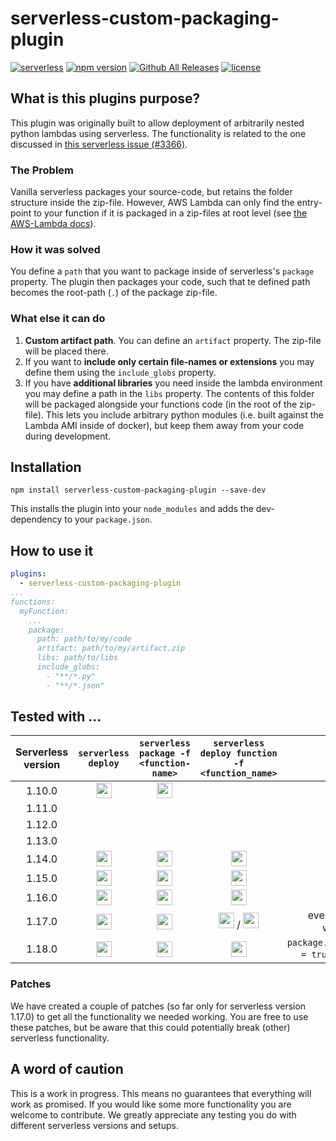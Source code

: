 # serverless-custom-packaging-plugin

[![serverless](http://public.serverless.com/badges/v3.svg)](http://www.serverless.com)
[![npm version](https://badge.fury.io/js/serverless-custom-packaging-plugin.svg)](https://badge.fury.io/js/serverless-custom-packaging-plugin)
[![Github All Releases](https://img.shields.io/github/downloads/hypoport/serverless-custom-packaging-plugin/total.svg)]()
[![license](https://img.shields.io/npm/l/serverless-custom-packaging-plugin.svg)]()

## What is this plugins purpose?

This plugin was originally built to allow deployment of arbitrarily nested python lambdas using serverless. The functionality is related to the one discussed in [this serverless issue (#3366)](https://github.com/serverless/serverless/issues/3366).

### The Problem
 
 Vanilla serverless packages your source-code, but retains the folder structure inside the zip-file. However, AWS Lambda can only find the entry-point to your function if it is packaged in a zip-files at root level (see [the AWS-Lambda docs](http://docs.aws.amazon.com/lambda/latest/dg/lambda-python-how-to-create-deployment-package.html)). 
 
### How it was solved

You define a `path` that you want to package inside of serverless's `package` property. The plugin then packages your code, such that te defined path becomes the root-path (`.`) of the package zip-file. 

### What else it can do

1. **Custom artifact path**. You can define an `artifact` property. The zip-file will be placed there. 
2. If you want to **include only certain file-names or extensions** you may define them using the `include_globs` property. 
3. If you have **additional libraries** you need inside the lambda environment you may define a path in the `libs` property. The contents of this folder will be packaged alongside your functions code (in the root of the zip-file). This lets you include arbitrary python modules (i.e. built against the Lambda AMI inside of docker), but keep them away from your code during development.

## Installation

```
npm install serverless-custom-packaging-plugin --save-dev
```
This installs the plugin into your `node_modules` and adds the dev-dependency to your `package.json`.

## How to use it

```yaml
plugins:
  - serverless-custom-packaging-plugin
...
functions:
  myFunction:
    ...
    package:
      path: path/to/my/code
      artifact: path/to/my/artifact.zip
      libs: path/to/libs 
      include_globs:
        - "**/*.py"
        - "**/*.json"
```

## Tested with ...

| Serverless version | `serverless deploy` | `serverless package -f <function-name>` | `serverless deploy function -f <function_name>` | comment |
|:---:|:---:|:---:|:---:|---:|
| 1.10.0 | <img src=https://cdn.pixabay.com/photo/2017/03/28/01/46/check-mark-2180770_960_720.png width=25> | <img src=https://cdn.pixabay.com/photo/2017/03/28/01/42/attention-2180765_960_720.png width=25>| |
| 1.11.0 | | | | not tested  |
| 1.12.0 | | | | not tested  |
| 1.13.0 | | | |not tested  |
| 1.14.0 | <img src=https://cdn.pixabay.com/photo/2017/03/28/01/46/check-mark-2180770_960_720.png width=25> | <img src=https://cdn.pixabay.com/photo/2017/03/28/01/46/check-mark-2180770_960_720.png width=25> | <img src=https://cdn.pixabay.com/photo/2017/03/28/01/42/attention-2180765_960_720.png width=25> |
| 1.15.0 | <img src=https://cdn.pixabay.com/photo/2017/03/28/01/42/attention-2180765_960_720.png width=25> | <img src=https://cdn.pixabay.com/photo/2017/03/28/01/42/attention-2180765_960_720.png width=25> | <img src=https://cdn.pixabay.com/photo/2017/03/28/01/42/attention-2180765_960_720.png width=25> |
| 1.16.0 | <img src=https://cdn.pixabay.com/photo/2017/03/28/01/46/check-mark-2180770_960_720.png width=25> | <img src=https://cdn.pixabay.com/photo/2017/03/28/01/46/check-mark-2180770_960_720.png width=25> | <img src=https://cdn.pixabay.com/photo/2017/03/28/01/42/attention-2180765_960_720.png width=25> |
| 1.17.0 | <img src=https://cdn.pixabay.com/photo/2017/03/28/01/46/check-mark-2180770_960_720.png width=25> | <img src=https://cdn.pixabay.com/photo/2017/03/28/01/46/check-mark-2180770_960_720.png width=25> | <img src=https://cdn.pixabay.com/photo/2017/03/28/01/42/attention-2180765_960_720.png width=25> / <img src=https://cdn.pixabay.com/photo/2017/03/28/01/46/check-mark-2180770_960_720.png width=25> | everything works when patched |
| 1.18.0 | <img src=https://cdn.pixabay.com/photo/2017/03/28/01/46/check-mark-2180770_960_720.png width=25> | <img src=https://cdn.pixabay.com/photo/2017/03/28/01/46/check-mark-2180770_960_720.png width=25> | <img src=https://cdn.pixabay.com/photo/2017/03/28/01/42/attention-2180765_960_720.png width=25> | `package.individually = true` must be set

### Patches

We have created a couple of patches (so far only for serverless version 1.17.0) to get all the functionality we needed working.
You are free to use these patches, but be aware that this could potentially break (other) serverless functionality. 

## A word of caution

This is a work in progress. This means no guarantees that everything will work as promised. If you would like some more functionality you are welcome to contribute. We greatly appreciate any testing you do with different serverless versions and setups.